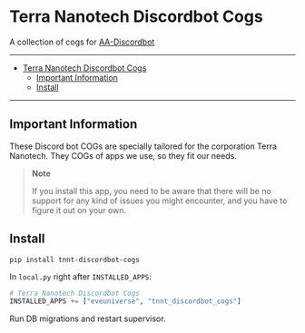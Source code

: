 # Terra Nanotech Discordbot Cogs<a name="terra-nanotech-discordbot-cogs"></a>

A collection of cogs for
[AA-Discordbot](https://github.com/pvyParts/allianceauth-discordbot)

______________________________________________________________________

<!-- mdformat-toc start --slug=github --maxlevel=6 --minlevel=1 -->

- [Terra Nanotech Discordbot Cogs](#terra-nanotech-discordbot-cogs)
  - [Important Information](#important-information)
  - [Install](#install)

<!-- mdformat-toc end -->

______________________________________________________________________

## Important Information<a name="important-information"></a>

These Discord bot COGs are specially tailored for the corporation Terra Nanotech.
They COGs of apps we use, so they fit our needs.

> **Note**
>
> If you install this app, you need to be aware that there will be
> no support for any kind of issues you might encounter, and you have to figure it out
> on your own.

## Install<a name="install"></a>

```shell
pip install tnnt-discordbot-cogs
```

In `local.py` right after `INSTALLED_APPS`:

```python
# Terra Nanotech Discordbot Cogs
INSTALLED_APPS += ["eveuniverse", "tnnt_discordbot_cogs"]
```

Run DB migrations and restart supervisor.
